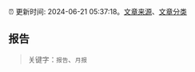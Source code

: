 :alarm_clock: 更新时间: 2024-06-21 05:37:18。[文章来源](/README.md)、[文章分类](/TAGS.md)

## 报告


> 关键字：`报告`、`月报`




